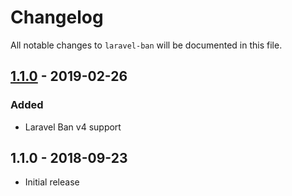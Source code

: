 # Changelog

All notable changes to `laravel-ban` will be documented in this file.

## [1.1.0] - 2019-02-26

### Added

- Laravel Ban v4 support

## 1.1.0 - 2018-09-23

- Initial release

[1.1.0]: https://github.com/cybercog/laravel-ban/compare/1.0.0...v1.1.0

